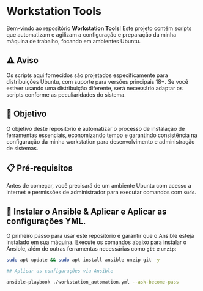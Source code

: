 # Workstation Tools

Bem-vindo ao repositório **Workstation Tools**! Este projeto contém scripts que automatizam e agilizam a configuração e preparação da minha máquina de trabalho, focando em ambientes Ubuntu.

## ⚠️ Aviso
Os scripts aqui fornecidos são projetados especificamente para distribuições Ubuntu, com suporte para versões principais 18+. Se você estiver usando uma distribuição diferente, será necessário adaptar os scripts conforme as peculiaridades do sistema.

## 🚀 Objetivo
O objetivo deste repositório é automatizar o processo de instalação de ferramentas essenciais, economizando tempo e garantindo consistência na configuração da minha workstation para desenvolvimento e administração de sistemas.

## 📋 Pré-requisitos
Antes de começar, você precisará de um ambiente Ubuntu com acesso a internet e permissões de administrador para executar comandos com `sudo`.

## 🔧 Instalar o Ansible & Aplicar e Aplicar as configurações YML. 
O primeiro passo para usar este repositório é garantir que o Ansible esteja instalado em sua máquina. Execute os comandos abaixo para instalar o Ansible, além de outras ferramentas necessárias como `git` e `unzip`:

```bash
sudo apt update && sudo apt install ansible unzip git -y

## Aplicar as configurações via Ansible

ansible-playbook ./workstation_automation.yml --ask-become-pass
